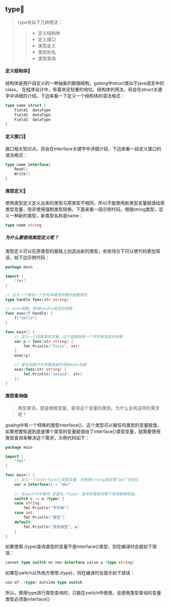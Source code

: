 ## type🥪

> type有如下几种用法：
>
> > - 定义结构体
> > - 定义接口
> > - 类型定义
> > - 类型别名
> > - 类型查询

#### 定义结构体🍩

结构体是用户自定义的一种抽象的数据结构，golang中struct类似于java语言中的class， 在程序设计中，有着举足轻重的地位。结构体的用法，将会在struct关键字中详细的介绍。下边来看一下定义一个结构体的语法格式：

```go
type name struct {
    Field1  dataType
    Field2  dataType
    Field3  dataType
}
```



#### 定义接口🍠

接口相关知识点，将会在interface关键字中详细介绍，下边来看一段定义接口的语法格式：

```go
type name interface{
    Read()
    Write()
}
```



#### 类型定义🥩

使用类型定义定义出来的类型与原类型不相同，所以不能使用新类型变量赋值给原类型变量，除非使用强制类型转换。下面来看一段示例代码，根据string类型，定义一种新的类型，新类型名称是name：

```go
type name string
```

##### 为什么要使用类型定义呢？

类型定义可以在原类型的基础上创造出新的类型，有些场合下可以使代码更加简洁，如下边示例代码：

```go
package main

import (
	"fmt"
)

// 定义一个接收一个字符串类型参数的函数类型
type handle func(str string)

// exec函数，接收handle类型的参数
func exec(f handle) {
	f("hello")
}

func main() {
	// 定义一个函数类型变量，这个函数接收一个字符串类型的参数
	var p = func(str string) {
		fmt.Println("first", str)
	}
	exec(p)

    // 匿名函数作为参数直接传递给exec函数
    exec(func(str string) {
        fmt.Println("second", str)
    })
}
```



#### 类型查询😱

> 类型查询，就是根据变量，查询这个变量的类型。为什么会有这样的需求呢？

goalng中有一个特殊的类型interface{}，这个类型可以被任何类型的变量赋值，如果想要知道到底是哪个类型的变量赋值给了interface{}类型变量，就需要使用类型查询来解决这个需求，示例代码如下：

```go
package main

import (
	"fmt"
)

func main() {
    // 定义一个interface{}类型变量，并使用string类型值”abc“初始化
    var a interface{} = "abc"
    
    // 在switch中使用 变量名.(type) 查询变量是由哪个类型数据赋值。
    switch v := a.(type) {
    case string:
    	fmt.Println("字符串")
    case int:
        fmt.Println("整型")
    default:
    	fmt.Println("其他类型", v)
    }
}
```
如果使用.(type)查询类型的变量不是interface{}类型，则在编译时会报如下错误：

```go
cannot type switch on non-interface value a (type string)
```

如果在switch以外地方使用.(type)，则在编译时会提示如下错误：

```go
use of .(type) outside type switch
```

所以，使用type进行类型查询时，只能在switch中使用，且使用类型查询的变量类型必须是interface{}
